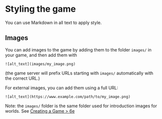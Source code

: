 # Styling the game

You can use Markdown in all text to apply style.

## Images

You can add images to the game by adding them to the folder `images/` in your game, and
then add them with

```
![alt_text](images/my_image.png)
```

(the game server will prefix URLs starting with `images/` automatically with the correct URL.)

For external images, you can add them using a full URL:

```
![alt_text](https://www.example.com/path/to/my_image.png)
```

Note: the `images/` folder is the same folder used for introduction images for worlds.
See [Creating a Game > 6e](create_game.md#6-e-extra-images)
